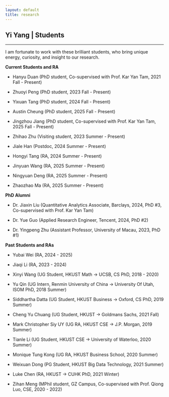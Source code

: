 ```yaml
---
layout: default
title: research
---
```


## Yi Yang | Students

* * *
I am fortunate to work with these brilliant students, who bring unique energy, curiosity, and insight to our research.

**Current Students and RA**

+ Hanyu Duan (PhD student, Co-supervised with Prof. Kar Yan Tam, 2021 Fall - Present)   

+ Zhuoyi Peng (PhD student, 2023 Fall - Present)

+ Yixuan Tang (PhD student, 2024 Fall - Present)

+ Austin Cheung (PhD student, 2025 Fall - Present)

+ Jingzhou Jiang (PhD student, Co-supervised with Prof. Kar Yan Tam, 2025 Fall - Present)

+ Zhihao Zhu (Visiting student, 2023 Summer - Present)

+ Jiale Han (Postdoc, 2024 Summer - Present)

+ Hongyi Tang (RA, 2024 Summer - Present)

+ Jinyuan Wang (RA, 2025 Summer - Present)

+ Ningyuan Deng (RA, 2025 Summer - Present)

+ Zhaozhao Ma (RA, 2025 Summer - Present)

**PhD Alumni**

+ Dr. Jiaxin Liu (Quantitative Analytics Associate, Barclays, 2024, PhD #3, Co-supervised with Prof. Kar Yan Tam)

+ Dr. Yue Guo (Applied Research Engineer, Tencent, 2024, PhD #2)

+ Dr. Yingpeng Zhu (Assistant Professor, University of Macau, 2023, PhD #1)


**Past Students and RAs** 

+ Yubai Wei (RA, 2024 - 2025)

+ Jiaqi Li (RA, 2023 - 2024)

+ Xinyi Wang (UG Student, HKUST Math -> UCSB, CS PhD, 2018 - 2020)

+ Yu Qin (UG Intern, Renmin University of China -> University Of Utah, ISOM PhD, 2018 Summer)

+ Siddhartha Datta (UG Student, HKUST Business -> Oxford, CS PhD, 2019 Summer)

+ Cheng Yu Chuang (UG Student, HKUST -> Goldmans Sachs, 2021 Fall)

+ Mark Christopher Siy UY (UG RA, HKUST CSE -> J.P. Morgan, 2019 Summer)

+ Tianle Li (UG Student, HKUST CSE -> University of Waterloo, 2020 Summer)

+ Monique Tung Kong (UG RA, HKUST Business School, 2020 Summer) 

+ Weixuan Dong (PG Student, HKUST Big Data Technology, 2021 Summer)

+ Luke Chen (RA, HKUST -> CUHK PhD, 2021 Winter)

+ Zihan Meng (MPhil student, GZ Campus, Co-supervised with Prof. Qiong Luo, CSE, 2020 - 2022)
